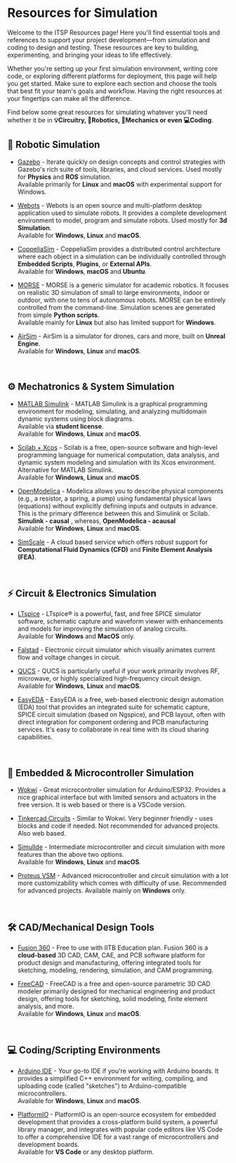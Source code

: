 # Resources for Simulation

Welcome to the ITSP Resources page! Here you'll find essential tools and references to support your project development—from simulation and coding to design and testing. These resources are key to building, experimenting, and bringing your ideas to life effectively.

Whether you're setting up your first simulation environment, writing core code, or exploring different platforms for deployment, this page will help you get started. Make sure to explore each section and choose the tools that best fit your team's goals and workflow. Having the right resources at your fingertips can make all the difference.

Find below some great resources for simulating whatever you'll need whether it be in **💡Circuitry, 🤖Robotics, 🦾Mechanics or even 💻Coding**.

## 🤖 Robotic Simulation

- [Gazebo](https://gazebosim.org/) - Iterate quickly on design concepts and control strategies with Gazebo's rich suite of tools, libraries, and cloud services. Used mostly for **Physics** and **ROS** simulation.  
  Available primarily for **Linux** and **macOS** with experimental support for Windows.

- [Webots](https://cyberbotics.com/) - Webots is an open source and multi-platform desktop application used to simulate robots. It provides a complete development environment to model, program and simulate robots. Used mostly for **3d Simulation**.  
  Available for **Windows**, **Linux** and **macOS**.

- [CoppeliaSim](https://www.coppeliarobotics.com/) - CoppeliaSim provides a distributed control architecture where each object in a simulation can be individually controlled through **Embedded Scripts**, **Plugins**, or **External APIs**.  
  Available for **Windows**, **macOS** and **Ubuntu**.

- [MORSE](https://www.openrobots.org/morse/doc/stable/morse.html) - MORSE is a generic simulator for academic robotics. It focuses on realistic 3D simulation of small to large environments, indoor or outdoor, with one to tens of autonomous robots. MORSE can be entirely controlled from the command-line. Simulation scenes are generated from simple **Python scripts**.  
  Available mainly for **Linux** but also has limited support for **Windows**.

- [AirSim](https://microsoft.github.io/AirSim/) - AirSim is a simulator for drones, cars and more, built on **Unreal Engine**.  
  Available for **Windows**, **Linux** and **macOS**.

<br>

## ⚙️ Mechatronics & System Simulation

- [MATLAB Simulink](https://in.mathworks.com/products/simulink.html) - MATLAB Simulink is a graphical programming environment for modeling, simulating, and analyzing multidomain dynamic systems using block diagrams.  
  Available via **student license**.  
  Available for **Windows**, **Linux** and **macOS**.

- [Scilab + Xcos](https://www.scilab.org/) - Scilab is a free, open-source software and high-level programming language for numerical computation, data analysis, and dynamic system modeling and simulation with its Xcos environment.  
  Alternative for MATLAB Simulink.  
  Available for **Windows**, **Linux** and **macOS**.

- [OpenModelica](https://openmodelica.org/) - Modelica allows you to describe physical components (e.g., a resistor, a spring, a pump) using fundamental physical laws (equations) without explicitly defining inputs and outputs in advance. This is the primary difference between this and Simulink or Scilab.   
  **Simulink - causal** , whereas, **OpenModelica - acausal**  
  Available for **Windows**, **Linux** and **macOS**.


- [SimScale](https://www.simscale.com/) - A cloud based service which offers robust support for **Computational Fluid Dynamics (CFD)** and **Finite Element Analysis (FEA)**.

<br>

## ⚡ Circuit & Electronics Simulation

- [LTspice](https://www.analog.com/en/resources/design-tools-and-calculators/ltspice-simulator.html) - LTspice® is a powerful, fast, and free SPICE simulator software, schematic capture and waveform viewer with enhancements and models for improving the simulation of analog circuits.  
  Available for **Windows** and **MacOS** only.

- [Falstad](https://falstad.com/circuit/) - Electronic circuit simulator which visually animates current flow and voltage changes in circuit.

- [QUCS](https://qucs.sourceforge.net/) - QUCS is particularly useful if your work primarily involves RF, microwave, or highly specialized high-frequency circuit design.  
  Available for **Windows**, **Linux** and **macOS**.

- [EasyEDA](https://easyeda.com/) - EasyEDA is a free, web-based electronic design automation (EDA) tool that provides an integrated suite for schematic capture, SPICE circuit simulation (based on Ngspice), and PCB layout, often with direct integration for component ordering and PCB manufacturing services. It's easy to collaborate in real time with its cloud sharing capabilities.

<br>

## 🧠 Embedded & Microcontroller Simulation

- [Wokwi](https://wokwi.com/) - Great microcontroller simulation for Arduino/ESP32. Provides a nice graphical interface but with limited sensors and actuators in the free version. It is web based or there is a VSCode version.

- [Tinkercad Circuits](https://www.tinkercad.com/circuits) - Similar to Wokwi. Very beginner friendly - uses blocks and code if needed. Not recommended for advanced projects. Also web based.

- [SimulIde](https://simulide.com/p/) - Intermediate microcontroller and circuit simulation with more features than the above two options.  
  Available for **Windows**, **Linux** and **macOS**.

- [Proteus VSM](https://www.labcenter.com/) - Advanced microcontroller and circuit simulation with a lot more customizability which comes with difficulty of use. Recommended for advanced projects.
  Available mainly on **Windows** only.

<br>

## 🛠️ CAD/Mechanical Design Tools

- [Fusion 360](https://www.autodesk.com/products/fusion-360/overview) - Free to use with IITB Education plan. Fusion 360 is a **cloud-based** 3D CAD, CAM, CAE, and PCB software platform for product design and manufacturing, offering integrated tools for sketching, modeling, rendering, simulation, and CAM programming.

- [FreeCAD](https://www.freecadweb.org/) - FreeCAD is a free and open-source parametric 3D CAD modeler primarily designed for mechanical engineering and product design, offering tools for sketching, solid modeling, finite element analysis, and more.  
  Available for **Windows**, **Linux** and **macOS**.

<br>

## 💻 Coding/Scripting Environments

- [Arduino IDE](https://www.arduino.cc/en/software) - Your go-to IDE if you're working with Arduino boards. It provides a simplified C++ environment for writing, compiling, and uploading code (called "sketches") to Arduino-compatible microcontrollers.  
  Available for **Windows**, **Linux** and **macOS**.

- [PlatformIO](https://platformio.org/) - PlatformIO is an open-source ecosystem for embedded development that provides a cross-platform build system, a powerful library manager, and integrates with popular code editors like VS Code to offer a comprehensive IDE for a vast range of microcontrollers and development boards.  
  Available for **VS Code** or any desktop platform.

<br>

